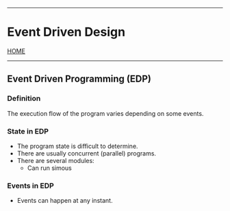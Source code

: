 
---
# Event Driven Design

[HOME](/README.md)

---
## Event Driven Programming (EDP)
### Definition
The execution flow of the program varies depending on some events.
### State in EDP
- The program state is difficult to determine.
- There are usually concurrent (parallel) programs.
- There are several modules:
	- Can run simous
### Events in EDP
- Events can happen at any instant.